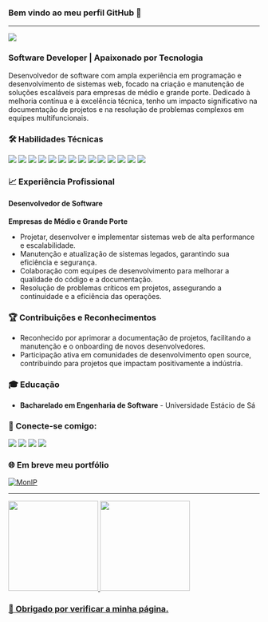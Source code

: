 
### Bem vindo ao meu perfil GitHub 👋
---

![](https://komarev.com/ghpvc/?username=Michaeleduardoo-github-username)

### Software Developer | Apaixonado por Tecnologia

Desenvolvedor de software com ampla experiência em programação e desenvolvimento de sistemas web, focado na criação e manutenção de soluções escaláveis para empresas de médio e grande porte. Dedicado à melhoria contínua e à excelência técnica, tenho um impacto significativo na documentação de projetos e na resolução de problemas complexos em equipes multifuncionais.

### 🛠️ Habilidades Técnicas
<div>
 <img loading="lazy" src="https://img.shields.io/badge/HTML5-E34F26?style=for-the-badge&logo=html5&logoColor=white">
 <img loading="lazy" src="https://img.shields.io/badge/CSS3-1572B6?style=for-the-badge&logo=css3&logoColor=white">
 <img loading="lazy" src="https://img.shields.io/badge/Sass-CC6699?style=for-the-badge&logo=sass&logoColor=white">
 <img loading="lazy" src="https://img.shields.io/badge/JavaScript-323330?style=for-the-badge&logo=javascript&logoColor=F7DF1E">
 <img loading="lazy" src="https://img.shields.io/badge/TypeScript-007ACC?style=for-the-badge&logo=typescript&logoColor=white"> 
 <img loading="lazy" src="https://img.shields.io/badge/Node.js-43853D?style=for-the-badge&logo=node.js&logoColor=white"> 
 <img loading="lazy" src="https://img.shields.io/badge/React-20232A?style=for-the-badge&logo=react&logoColor=61DAFB"> 
 <img loading="lazy" src="https://img.shields.io/badge/Tailwind_CSS-38B2AC?style=for-the-badge&logo=tailwind-css&logoColor=white"> 
 <img loading="lazy" src="https://img.shields.io/badge/React_Native-20232A?style=for-the-badge&logo=react&logoColor=61DAFB"> 
 <img loading="lazy" src="https://img.shields.io/badge/Bootstrap-563D7C?style=for-the-badge&logo=bootstrap&logoColor=white"> 
 <img loading="lazy" src="https://img.shields.io/badge/PostgreSQL-316192?style=for-the-badge&logo=postgresql&logoColor=white"> 
 <img loading="lazy" src="https://img.shields.io/badge/Wordpress-21759B?style=for-the-badge&logo=wordpress&logoColor=white">
 <img loading="lazy" src="https://img.shields.io/badge/GIT-E44C30?style=for-the-badge&logo=git&logoColor=white">
 <img loading="lazy" src="https://img.shields.io/badge/GitHub-100000?style=for-the-badge&logo=github&logoColor=white">
</div>

### 📈 Experiência Profissional

#### Desenvolvedor de Software
**Empresas de Médio e Grande Porte**
- Projetar, desenvolver e implementar sistemas web de alta performance e escalabilidade.
- Manutenção e atualização de sistemas legados, garantindo sua eficiência e segurança.
- Colaboração com equipes de desenvolvimento para melhorar a qualidade do código e a documentação.
- Resolução de problemas críticos em projetos, assegurando a continuidade e a eficiência das operações.

### 🏆 Contribuições e Reconhecimentos
- Reconhecido por aprimorar a documentação de projetos, facilitando a manutenção e o onboarding de novos desenvolvedores.
- Participação ativa em comunidades de desenvolvimento open source, contribuindo para projetos que impactam positivamente a indústria.

### 🎓 Educação
- **Bacharelado em Engenharia de Software** - Universidade Estácio de Sá

### 📧 Conecte-se comigo:
<a href="mailto:michaeledu2018@gmail.com" target="_blank"><img loading="lazy" src="https://img.shields.io/badge/Gmail-D14836?style=for-the-badge&logo=gmail&logoColor=white" target="_blank"></a>
<a href="mailto:michaeledu20@outlook.com" target="_blank"><img loading="lazy" src="https://img.shields.io/badge/Microsoft_Outlook-0078D4?style=for-the-badge&logo=microsoft-outlook&logoColor=white" target="_blank"></a>
<a href="https://api.whatsapp.com/send/?phone=%2B553194495245&text=Ol%C3%A1%2C+Tudo+bem%3F&type=phone_number&app_absent=0" target="_blank"><img loading="lazy" src="https://img.shields.io/badge/WhatsApp-25D366?style=for-the-badge&logo=whatsapp&logoColor=white" target="_blank"></a>
<a href="https://www.linkedin.com/in/michael-eduardo/" target="_blank"><img loading="lazy" src="https://img.shields.io/badge/LinkedIn-0077B5?style=for-the-badge&logo=linkedin&logoColor=white" target="_blank"></a>




### 🌐 Em breve meu portfólio
<a href="#">
    <img loading="lazy" src="https://img.shields.io/website-up-down-green-red/http/monip.org.svg" alt="MonIP" />
</a>

---

<div>
<a href="https://github.com/Michaeleduardoo">
<img loading="lazy" height="180em" src="https://github-readme-stats.vercel.app/api/top-langs/?username=Michaeleduardoo&layout=compact&langs_count=7&theme=dark"/>
<img loading="lazy" height="180em" src="https://github-readme-stats.vercel.app/api?username=Michaeleduardoo&show_icons=true&theme=dark&include_all_commits=true&count_private=true"/>
</div>

### 🙏 Obrigado por verificar a minha página.
